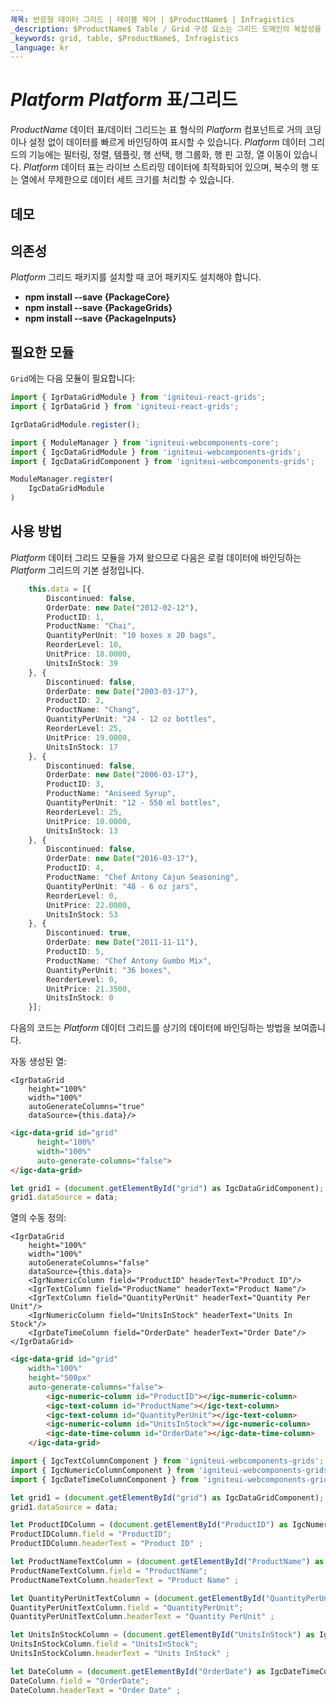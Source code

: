```yaml
---
제목: 반응형 데이터 그리드 | 테이블 제어 | $ProductName$ | Infragistics
_description: $ProductName$ Table / Grid 구성 요소는 그리드 도메인의 복잡성을 관리 가능한 API로 단순화하여 사용자가 데이터 컬렉션을 바인딩 할 수 있도록합니다.
_keywords: grid, table, $ProductName$, Infragistics
_language: kr
---
```

# $Platform$ $Platform$ 표/그리드

$ProductName$ 데이터 표/데이터 그리드는 표 형식의 $Platform$ 컴포넌트로 거의 코딩이나 설정 없이 데이터를 빠르게 바인딩하여 표시할 수 있습니다. $Platform$ 데이터 그리드의 기능에는 필터링, 정렬, 템플릿, 행 선택, 행 그룹화, 행 핀 고정, 열 이동이 있습니다.  $Platform$ 데이터 표는 라이브 스트리밍 데이터에 최적화되어 있으며, 복수의 행 또는 열에서 무제한으로 데이터 세트 크기를 처리할 수 있습니다.

## 데모


<code-view style="height: 600px"
           data-demos-base-url="{environment:dvDemosBaseUrl}"
           iframe-src="{environment:dvDemosBaseUrl}/grids/data-grid-overview"
           github-src="grids/data-grid/overview">
</code-view>

<div class="divider--half"></div>

## 의존성
$Platform$ 그리드 패키지를 설치할 때 코어 패키지도 설치해야 합니다.

- **npm install --save {PackageCore}**
- **npm install --save {PackageGrids}**
- **npm install --save {PackageInputs}**

## 필요한 모듈

`Grid`에는 다음 모듈이 필요합니다:


```ts
import { IgrDataGridModule } from 'igniteui-react-grids';
import { IgrDataGrid } from 'igniteui-react-grids';

IgrDataGridModule.register();
```
```ts
import { ModuleManager } from 'igniteui-webcomponents-core';
import { IgcDataGridModule } from 'igniteui-webcomponents-grids';
import { IgcDataGridComponent } from 'igniteui-webcomponents-grids';

ModuleManager.register(
    IgcDataGridModule
)
```
<div class="divider--half"></div>

## 사용 방법
$Platform$ 데이터 그리드 모듈을 가져 왔으므로 다음은 로컬 데이터에 바인딩하는 $Platform$ 그리드의 기본 설정입니다.

```ts
    this.data = [{
        Discontinued: false,
        OrderDate: new Date("2012-02-12"),
        ProductID: 1,
        ProductName: "Chai",
        QuantityPerUnit: "10 boxes x 20 bags",
        ReorderLevel: 10,
        UnitPrice: 18.0000,
        UnitsInStock: 39
    }, {
        Discontinued: false,
        OrderDate: new Date("2003-03-17"),
        ProductID: 2,
        ProductName: "Chang",
        QuantityPerUnit: "24 - 12 oz bottles",
        ReorderLevel: 25,
        UnitPrice: 19.0000,
        UnitsInStock: 17
    }, {
        Discontinued: false,
        OrderDate: new Date("2006-03-17"),
        ProductID: 3,
        ProductName: "Aniseed Syrup",
        QuantityPerUnit: "12 - 550 ml bottles",
        ReorderLevel: 25,
        UnitPrice: 10.0000,
        UnitsInStock: 13
    }, {
        Discontinued: false,
        OrderDate: new Date("2016-03-17"),
        ProductID: 4,
        ProductName: "Chef Antony Cajun Seasoning",
        QuantityPerUnit: "48 - 6 oz jars",
        ReorderLevel: 0,
        UnitPrice: 22.0000,
        UnitsInStock: 53
    }, {
        Discontinued: true,
        OrderDate: new Date("2011-11-11"),
        ProductID: 5,
        ProductName: "Chef Antony Gumbo Mix",
        QuantityPerUnit: "36 boxes",
        ReorderLevel: 0,
        UnitPrice: 21.3500,
        UnitsInStock: 0
    }];

```

다음의 코드는 $Platform$ 데이터 그리드를 상기의 데이터에 바인딩하는 방법을 보여줍니다.

자동 생성된 열:
```tsx
<IgrDataGrid
    height="100%"
    width="100%"
    autoGenerateColumns="true"
    dataSource={this.data}/>
```
```html
<igc-data-grid id="grid"
      height="100%"
      width="100%"
      auto-generate-columns="false">
</igc-data-grid>
```

```ts
let grid1 = (document.getElementById("grid") as IgcDataGridComponent);
grid1.dataSource = data;
```

열의 수동 정의:
```tsx
<IgrDataGrid
    height="100%"
    width="100%"
    autoGenerateColumns="false"
    dataSource={this.data}>
    <IgrNumericColumn field="ProductID" headerText="Product ID"/>
    <IgrTextColumn field="ProductName" headerText="Product Name"/>
    <IgrTextColumn field="QuantityPerUnit" headerText="Quantity Per Unit"/>
    <IgrNumericColumn field="UnitsInStock" headerText="Units In Stock"/>
    <IgrDateTimeColumn field="OrderDate" headerText="Order Date"/>
</IgrDataGrid>
```

```html
<igc-data-grid id="grid"
    width="100%"
    height="500px"
    auto-generate-columns="false">
        <igc-numeric-column id="ProductID"></igc-numeric-column>
        <igc-text-column id="ProductName"></igc-text-column>
        <igc-text-column id="QuantityPerUnit"></igc-text-column>
        <igc-numeric-column id="UnitsInStock"></igc-numeric-column>
        <igc-date-time-column id="OrderDate"></igc-date-time-column>
    </igc-data-grid>
```

```ts
import { IgcTextColumnComponent } from 'igniteui-webcomponents-grids';
import { IgcNumericColumnComponent } from 'igniteui-webcomponents-grids';
import { IgcDateTimeColumnComponent } from 'igniteui-webcomponents-grids';

let grid1 = (document.getElementById("grid") as IgcDataGridComponent);
grid1.dataSource = data;

let ProductIDColumn = (document.getElementById("ProductID") as IgcNumericColumnComponent);
ProductIDColumn.field = "ProductID";
ProductIDColumn.headerText = "Product ID" ;

let ProductNameTextColumn = (document.getElementById("ProductName") as IgcTextColumnComponent);
ProductNameTextColumn.field = "ProductName";
ProductNameTextColumn.headerText = "Product Name" ;

let QuantityPerUnitTextColumn = (document.getElementById("QuantityPerUnit") as IgcTextColumnComponent);
QuantityPerUnitTextColumn.field = "QuantityPerUnit";
QuantityPerUnitTextColumn.headerText = "Quantity PerUnit" ;

let UnitsInStockColumn = (document.getElementById("UnitsInStock") as IgcNumericColumnComponent);
UnitsInStockColumn.field = "UnitsInStock";
UnitsInStockColumn.headerText = "Units InStock" ;

let DateColumn = (document.getElementById("OrderDate") as IgcDateTimeColumnComponent);
DateColumn.field = "OrderDate";
DateColumn.headerText = "Order Date" ;
```